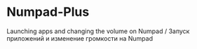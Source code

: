 # Numpad-Plus
Launching apps and changing the volume on Numpad / Запуск приложений и изменение громкости на Numpad
